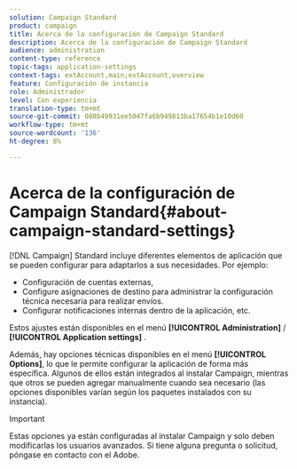 ```yaml
---
solution: Campaign Standard
product: campaign
title: Acerca de la configuración de Campaign Standard
description: Acerca de la configuración de Campaign Standard
audience: administration
content-type: reference
topic-tags: application-settings
context-tags: extAccount,main;extAccount,overview
feature: Configuración de instancia
role: Administrador
level: Con experiencia
translation-type: tm+mt
source-git-commit: 088b49931ee5047fa6b949813ba17654b1e10d60
workflow-type: tm+mt
source-wordcount: '136'
ht-degree: 8%

---
```



# Acerca de la configuración de Campaign Standard{#about-campaign-standard-settings}

[!DNL Campaign] Standard incluye diferentes elementos de aplicación que se pueden configurar para adaptarlos a sus necesidades. Por ejemplo:

* Configuración de cuentas externas,
* Configure asignaciones de destino para administrar la configuración técnica necesaria para realizar envíos.
* Configurar notificaciones internas dentro de la aplicación, etc.

Estos ajustes están disponibles en el menú **[!UICONTROL Administration]** / **[!UICONTROL Application settings]** .

Además, hay opciones técnicas disponibles en el menú **[!UICONTROL Options]**, lo que le permite configurar la aplicación de forma más específica. Algunos de ellos están integrados al instalar Campaign, mientras que otros se pueden agregar manualmente cuando sea necesario (las opciones disponibles varían según los paquetes instalados con su instancia).

>[!IMPORTANT]
>
>Estas opciones ya están configuradas al instalar Campaign y solo deben modificarlas los usuarios avanzados. Si tiene alguna pregunta o solicitud, póngase en contacto con el Adobe.
